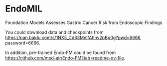 # EndoMIL
Foundation Models Assesses Gastric Cancer Risk from Endoscopic Findings

You could download data and checkpoints from https://pan.baidu.com/s/1NX5_Cd63MnlfAhnv2pBp0g?pwd=6666, password=6666.

In addition, pre-trained Endo-FM could be found from https://github.com/med-air/Endo-FM?tab=readme-ov-file.

